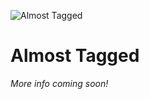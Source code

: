 ![Almost Tagged](https://static.wikia.nocookie.net/minecraft_gamepedia/images/0/05/Name_Tag_JE2_BE2.png)

# **Almost Tagged**

*More info coming soon!*